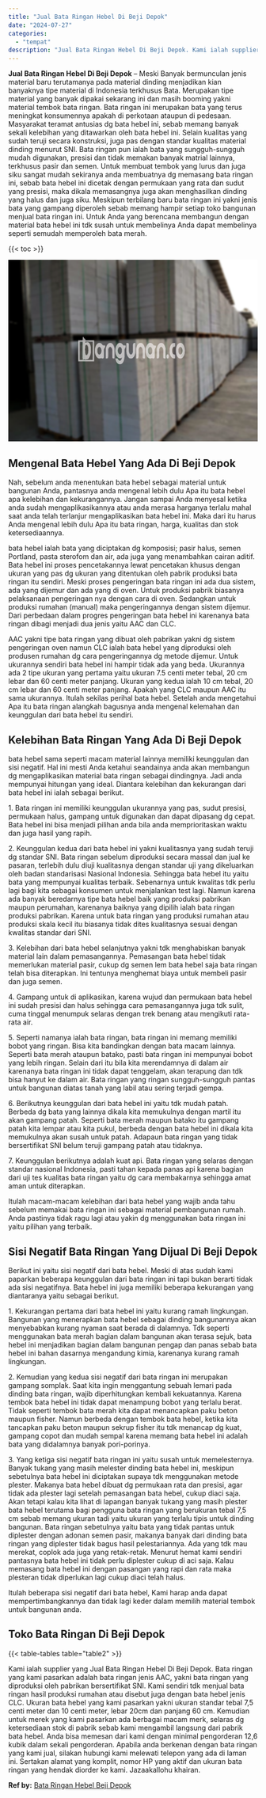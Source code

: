 ```yaml
---
title: "Jual Bata Ringan Hebel Di Beji Depok"
date: "2024-07-27"
categories: 
  - "tempat"
description: "Jual Bata Ringan Hebel Di Beji Depok. Kami ialah supplier yang Jual Bata Ringan Hebel Di Beji Depok. Bata ringan yang kami pasarkan adalah bata ringan jenis..."
---
```


**Jual Bata Ringan Hebel Di Beji Depok** – Meski Banyak bermunculan jenis material baru terutamanya pada material dinding menjadikan kian banyaknya tipe material di Indonesia terkhusus Bata. Merupakan tipe material yang banyak dipakai sekarang ini dan masih booming yakni material tembok bata ringan. Bata ringan ini merupakan bata yang terus meningkat konsumennya apakah di perkotaan ataupun di pedesaan. Masyarakat teramat antusias dg bata hebel ini, sebab memang banyak sekali kelebihan yang ditawarkan oleh bata hebel ini. Selain kualitas yang sudah teruji secara konstruksi, juga pas dengan standar kualitas material dinding menurut SNI. Bata ringan pun ialah bata yang sungguh-sungguh mudah digunakan, presisi dan tidak memakan banyak matrial lainnya, terkhusus pasir dan semen. Untuk membuat tembok yang lurus dan juga siku sangat mudah sekiranya anda membuatnya dg memasang bata ringan ini, sebab bata hebel ini dicetak dengan permukaan yang rata dan sudut yang presisi, maka dikala memasangnya juga akan menghasilkan dinding yang halus dan juga siku. Meskipun terbilang baru bata ringan ini yakni jenis bata yang gampang diperoleh sebab memang hampir setiap toko bangunan menjual bata ringan ini. Untuk Anda yang berencana membangun dengan material bata hebel ini tdk susah untuk membelinya Anda dapat membelinya seperti semudah memperoleh bata merah.

{{< toc >}}

![Jual Bata Ringan Hebel Di Beji Depok](/images/jual-hebel-murah-02.png)

## Mengenal Bata Hebel Yang Ada Di Beji Depok

Nah, sebelum anda menentukan bata hebel sebagai material untuk bangunan Anda, pantasnya anda mengenal lebih dulu Apa itu bata hebel apa kelebihan dan kekurangannya. Jangan sampai Anda menyesal ketika anda sudah mengaplikasikannya atau anda merasa harganya terlalu mahal saat anda telah terlanjur mengaplikasikan bata hebel ini. Maka dari itu harus Anda mengenal lebih dulu Apa itu bata ringan, harga, kualitas dan stok ketersediaannya.

bata hebel ialah bata yang diciptakan dg komposisi; pasir halus, semen Portland, pasta sterofom dan air, ada juga yang menambahkan cairan aditif. Bata hebel ini proses pencetakannya lewat pencetakan khusus dengan ukuran yang pas dg ukuran yang ditentukan oleh pabrik produksi bata ringan itu sendiri. Meski proses pengeringan bata ringan ini ada dua sistem, ada yang dijemur dan ada yang di oven. Untuk produksi pabrik biasanya pelaksanaan pengeringan nya dengan cara di oven. Sedangkan untuk produksi rumahan (manual) maka pengeringannya dengan sistem dijemur. Dari perbedaan dalam progres pengeringan bata hebel ini karenanya bata ringan dibagi menjadi dua jenis yaitu AAC dan CLC.

AAC yakni tipe bata ringan yang dibuat oleh pabrikan yakni dg sistem pengeringan oven namun CLC ialah bata hebel yang diproduksi oleh produsen rumahan dg cara pengeringannya dg metode dijemur. Untuk ukurannya sendiri bata hebel ini hampir tidak ada yang beda. Ukurannya ada 2 tipe ukuran yang pertama yaitu ukuran 7.5 centi meter tebal, 20 cm lebar dan 60 centi meter panjang. Ukuran yang kedua ialah 10 cm tebal, 20 cm lebar dan 60 centi meter panjang. Apakah yang CLC maupun AAC itu sama ukurannya. Itulah sekilas perihal bata hebel. Setelah anda mengetahui Apa itu bata ringan alangkah bagusnya anda mengenal kelemahan dan keunggulan dari bata hebel itu sendiri.

## Kelebihan Bata Ringan Yang Ada Di Beji Depok

bata hebel sama seperti macam material lainnya memiliki keunggulan dan sisi negatif. Hal ini mesti Anda ketahui seandainya anda akan membangun dg mengaplikasikan material bata ringan sebagai dindingnya. Jadi anda mempunyai hitungan yang ideal. Diantara kelebihan dan kekurangan dari bata hebel ini ialah sebagai berikut.

1\. Bata ringan ini memiliki keunggulan ukurannya yang pas, sudut presisi, permukaan halus, gampang untuk digunakan dan dapat dipasang dg cepat. Bata hebel ini bisa menjadi pilihan anda bila anda memprioritaskan waktu dan juga hasil yang rapih.

2\. Keunggulan kedua dari bata hebel ini yakni kualitasnya yang sudah teruji dg standar SNI. Bata ringan sebelum diproduksi secara massal dan jual ke pasaran, terlebih dulu diuji kualitasnya dengan standar uji yang dikeluarkan oleh badan standarisasi Nasional Indonesia. Sehingga bata hebel itu yaitu bata yang mempunyai kualitas terbaik. Sebenarnya untuk kwalitas tdk perlu lagi bagi kita sebagai konsumen untuk menjalankan test lagi. Namun karena ada banyak beredarnya tipe bata hebel baik yang produksi pabrikan maupun perumahan, karenanya baiknya yang dipilih ialah bata ringan produksi pabrikan. Karena untuk bata ringan yang produksi rumahan atau produksi skala kecil itu biasanya tidak dites kualitasnya sesuai dengan kwalitas standar dari SNI.

3\. Kelebihan dari bata hebel selanjutnya yakni tdk menghabiskan banyak material lain dalam pemasangannya. Pemasangan bata hebel tidak memerlukan material pasir, cukup dg semen lem bata hebel saja bata ringan telah bisa diterapkan. Ini tentunya menghemat biaya untuk membeli pasir dan juga semen.

4\. Gampang untuk di aplikasikan, karena wujud dan permukaan bata hebel ini sudah presisi dan halus sehingga cara pemasangannya juga tdk sulit, cuma tinggal menumpuk selaras dengan trek benang atau mengikuti rata-rata air.

5\. Seperti namanya ialah bata ringan, bata ringan ini memang memiliki bobot yang ringan. Bisa kita bandingkan dengan bata macam lainnya. Seperti bata merah ataupun batako, pasti bata ringan ini mempunyai bobot yang lebih ringan. Selain dari itu bila kita merendamnya di dalam air karenanya bata ringan ini tidak dapat tenggelam, akan terapung dan tdk bisa hanyut ke dalam air. Bata ringan yang ringan sungguh-sungguh pantas untuk bangunan diatas tanah yang labil atau sering terjadi gempa.

6\. Berikutnya keunggulan dari bata hebel ini yaitu tdk mudah patah. Berbeda dg bata yang lainnya dikala kita memukulnya dengan martil itu akan gampang patah. Seperti bata merah maupun batako itu gampang patah kita lempar atau kita pukul, berbeda dengan bata hebel ini dikala kita memukulnya akan susah untuk patah. Adapaun bata ringan yang tidak bersertifikat SNI belum teruji gampang patah atau tidaknya.

7\. Keunggulan berikutnya adalah kuat api. Bata ringan yang selaras dengan standar nasional Indonesia, pasti tahan kepada panas api karena bagian dari uji tes kualitas bata ringan yaitu dg cara membakarnya sehingga amat aman untuk diterapkan.

Itulah macam-macam kelebihan dari bata hebel yang wajib anda tahu sebelum memakai bata ringan ini sebagai material pembangunan rumah. Anda pastinya tidak ragu lagi atau yakin dg menggunakan bata ringan ini yaitu pilihan yang terbaik.

## Sisi Negatif Bata Ringan Yang Dijual Di Beji Depok

Berikut ini yaitu sisi negatif dari bata hebel. Meski di atas sudah kami paparkan beberapa keunggulan dari bata ringan ini tapi bukan berarti tidak ada sisi negatifnya. Bata hebel ini juga memiliki beberapa kekurangan yang diantaranya yaitu sebagai berikut.

1\. Kekurangan pertama dari bata hebel ini yaitu kurang ramah lingkungan. Bangunan yang menerapkan bata hebel sebagai dinding bangunannya akan menyebabkan kurang nyaman saat berada di dalamnya. Tdk seperti menggunakan bata merah bagian dalam bangunan akan terasa sejuk, bata hebel ini menjadikan bagian dalam bangunan pengap dan panas sebab bata hebel ini bahan dasarnya mengandung kimia, karenanya kurang ramah lingkungan.

2\. Kemudian yang kedua sisi negatif dari bata ringan ini merupakan gampang somplak. Saat kita ingin menggantung sebuah lemari pada dinding bata ringan, wajib diperhitungkan kembali kekuatannya. Karena tembok bata hebel ini tidak dapat menampung bobot yang terlalu berat. Tidak seperti tembok bata merah kita dapat menancapkan paku beton maupun fisher. Namun berbeda dengan tembok bata hebel, ketika kita tancapkan paku beton maupun sekrup fisher itu tdk menancap dg kuat, gampang copot dan mudah sempal karena memang bata hebel ini adalah bata yang didalamnya banyak pori-porinya.

3\. Yang ketiga sisi negatif bata ringan ini yaitu susah untuk memelesternya. Banyak tukang yang masih melester dinding bata hebel ini, meskipun sebetulnya bata hebel ini diciptakan supaya tdk menggunakan metode plester. Makanya bata hebel dibuat dg permukaan rata dan presisi, agar tidak ada plester lagi setelah pemasangan bata hebel, cukup diaci saja. Akan tetapi kalau kita lihat di lapangan banyak tukang yang masih plester bata hebel terutama bagi pengguna bata ringan yang berukuran tebal 7,5 cm sebab memang ukuran tadi yaitu ukuran yang terlalu tipis untuk dinding bangunan. Bata ringan sebetulnya yaitu bata yang tidak pantas untuk diplester dengan adonan semen pasir, makanya banyak dari dinding bata ringan yang diplester tidak bagus hasil pelestariannya. Ada yang tdk mau merekat, coplok ada juga yang retak-retak. Menurut hemat kami sendiri pantasnya bata hebel ini tidak perlu diplester cukup di aci saja. Kalau memasang bata hebel ini dengan pasangan yang rapi dan rata maka plesteran tidak diperlukan lagi cukup diaci telah halus.

Itulah beberapa sisi negatif dari bata hebel, Kami harap anda dapat mempertimbangkannya dan tidak lagi keder dalam memilih material tembok untuk bangunan anda.

## Toko Bata Ringan Di Beji Depok

{{< table-tables table="table2" >}}

Kami ialah supplier yang Jual Bata Ringan Hebel Di Beji Depok. Bata ringan yang kami pasarkan adalah bata ringan jenis AAC, yakni bata ringan yang diproduksi oleh pabrikan bersertifikat SNI. Kami sendiri tdk menjual bata ringan hasil produksi rumahan atau disebut juga dengan bata hebel jenis CLC. Ukuran bata hebel yang kami pasarkan yakni ukuran standar tebal 7,5 centi meter dan 10 centi meter, lebar 20cm dan panjang 60 cm. Kemudian untuk merek yang kami pasarkan ada berbagai macam merk, selaras dg ketersediaan stok di pabrik sebab kami mengambil langsung dari pabrik bata hebel. Anda bisa memesan dari kami dengan minimal pengorderan 12,6 kubik dalam sekali pengorderan. Apabila anda berkenan dengan bata ringan yang kami jual, silakan hubungi kami melewati telepon yang ada di laman ini. Sertakan alamat yang komplit, nomor HP yang aktif dan ukuran bata ringan yang hendak diorder ke kami. Jazaakallohu khairan.

**Ref by:** [Bata Ringan Hebel Beji Depok](https://id.wikipedia.org/wiki/Bata)

